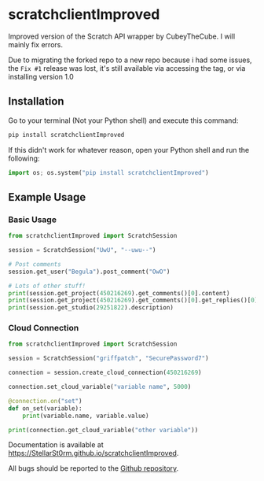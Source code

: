 # scratchclientImproved
Improved version of the Scratch API wrapper by CubeyTheCube.
I will mainly fix errors.

Due to migrating the forked repo to a new repo because i had some issues, the `Fix #1` release was lost, it's still available via accessing the tag, or via installing version 1.0

## Installation

Go to your terminal (Not your Python shell) and execute this command:
```bash
pip install scratchclientImproved
```

If this didn't work for whatever reason, open your Python shell and run the following:
```python
import os; os.system("pip install scratchclientImproved")
```

## Example Usage

### Basic Usage
```python
from scratchclientImproved import ScratchSession

session = ScratchSession("UwU", "--uwu--")

# Post comments
session.get_user("Begula").post_comment("OwO")

# Lots of other stuff!
print(session.get_project(450216269).get_comments()[0].content)
print(session.get_project(450216269).get_comments()[0].get_replies()[0].content)
print(session.get_studio(29251822).description)
```
### Cloud Connection
```python
from scratchclientImproved import ScratchSession

session = ScratchSession("griffpatch", "SecurePassword7")

connection = session.create_cloud_connection(450216269)

connection.set_cloud_variable("variable name", 5000)

@connection.on("set")
def on_set(variable):
    print(variable.name, variable.value)

print(connection.get_cloud_variable("other variable"))
```

Documentation is available at <https://StellarSt0rm.github.io/scratchclientImproved>.

All bugs should be reported to the [Github repository](https://github.com/StellarSt0rm/scratchclientImproved/issues).
